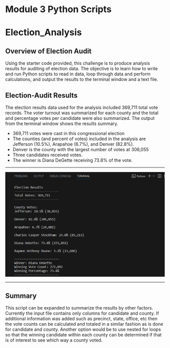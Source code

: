 # Module 3 Python Scripts

# Election_Analysis

## Overview of Election Audit

Using the starter code provided, this challenge is to produce analysis results for auditing of election data. The objective is to learn how to write and run Python scripts to read in data, loop through data and perform calculations, and output the results to the terminal window and a text file. 

## Election-Audit Results

The election results data used for the analysis included 369,711 total vote records. The voter turnout was summarized for each county and the total and percentage votes per candidate were also summarized. The output from the terminal window shows the results summary. 

- 369,711 votes were cast in this congressional election
- The counties (and percent of votes) included in the analysis are Jefferson (10.5%), Arapahoe (6.7%), and Denver (82.8%).
- Denver is the county with the largest number of votes at 306,055
- Three candidates received votes.
- The winner is Diana DeGette receiving 73.8% of the vote.

---

![Election Analysis ](/resources/terminal_output.png)

---


## Summary

This script can be expanded to summarize the results by other factors. Currently the input file contains only columns for candidate and county. If additional information was added such as precinct, state, office, etc then the vote counts can be calculated and totaled in a similar fashion as is done for candidate and county. Another option would be to use nested for loops so that the winning candidate within each county can be determined if that is of interest to see which way a county voted. 
